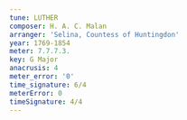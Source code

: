 ```yaml
---
tune: LUTHER
composer: H. A. C. Malan
arranger: 'Selina, Countess of Huntingdon'
year: 1769-1854
meter: 7.7.7.3.
key: G Major
anacrusis: 4
meter_error: '0'
time_signature: 6/4
meterError: 0
timeSignature: 4/4
---
```

